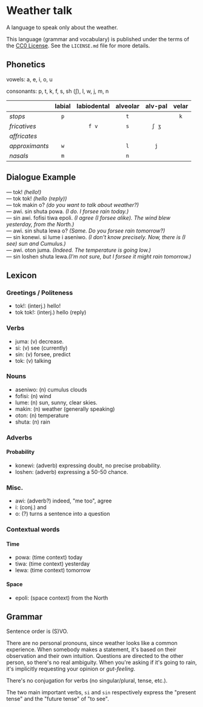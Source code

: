 # Weather talk

A language to speak only about the weather.

This language (grammar and vocabulary) is published under the terms of the [CC0 License](https://creativecommons.org/publicdomain/zero/1.0/deed). See the `LICENSE.md` file for more details.

## Phonetics

vowels: a, e, i, o, u

consonants: p, t, k, f, s, sh (ʃ), l, w, j, m, n

|                | labial | labiodental | alveolar | alv-pal | velar |
|:---------------|:------:|:-----------:|:--------:|:-------:|:-----:|
| *stops*        |  `p`   |             |   `t`    |         |  `k`  |
| *fricatives*   |        |    `f v`    |   `s`    |  `ʃ ʒ`  |       |
| *affricates*   |        |             |          |         |       |
| *approximants* |  `w`   |             |   `l`    |   `j`   |       |
| *nasals*       |  `m`   |             |   `n`    |         |       |

## Dialogue Example

— tok! *(hello!)*  
— tok tok! *(hello (reply))*  
— tok makin o? *(do you want to talk about weather?)*  
— awi. sin shuta powa. *(I do. I forsee rain today.)*  
— sin awi. fofisi tiwa epoli. *(I agree (I forsee alike). The wind blew yesterday, from the North.)*  
— awi. sin shuta lewa o? *(Same. Do you forsee rain tomorrow?)*  
— sin konewi. si lume i aseniwo. *(I don't know precisely. Now, there is (I see) sun and Cumulus.)*  
— awi. oton juma. *(Indeed. The temperature is going low.)*  
— sin loshen shuta lewa.*(I'm not sure, but I forsee it might rain tomorrow.)*

## Lexicon

### Greetings / Politeness

* tok!: (interj.) hello!
* tok tok!: (interj.) hello (reply)

### Verbs

* juma: (v) decrease.
* si: (v) see (currently)
* sin: (v) forsee, predict
* tok: (v) talking

### Nouns

* aseniwo: (n) cumulus clouds
* fofisi: (n) wind
* lume: (n) sun, sunny, clear skies.
* makin: (n) weather (generally speaking)
* oton: (n) temperature
* shuta: (n) rain

### Adverbs

#### Probability

* konewi: (adverb) expressing doubt, no precise probability.
* loshen: (adverb) expressing a 50-50 chance.

### Misc.

* awi: (adverb?) indeed, "me too", agree
* i: (conj.) and
* o: (?) turns a sentence into a question

### Contextual words

#### Time

* powa: (time context) today
* tiwa: (time context) yesterday
* lewa: (time context) tomorrow

#### Space

* epoli: (space context) from the North

## Grammar

Sentence order is (S)VO.

There are no personal pronouns, since weather looks like a common experience. When somebody makes a statement, it's based on their observation and their own intuition. Questions are directed to the other person, so there's no real ambiguity. When you're asking if it's going to rain, it's implicitly requesting your opinion or *gut-feeling*.

There's no conjugation for verbs (no singular/plural, tense, etc.).

The two main important verbs, `si` and `sin` respectively express the "present tense" and the "future tense" of "to see".
